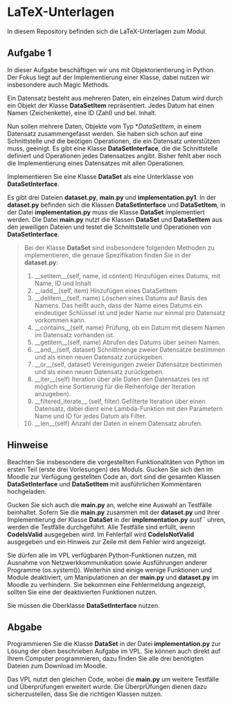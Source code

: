 # LaTeX-Unterlagen
In diesem Repository befinden sich die LaTeX-Unterlagen zum Modul.

## Aufgabe 1
In dieser Aufgabe beschäftigen wir uns mit Objektorientierung in Python. Der Fokus liegt auf der Implementierung einer Klasse, dabei nutzen wir insbesondere auch Magic Methods.

Ein Datensatz besteht aus mehreren Daten, ein einzelnes Datum wird durch ein
Objekt der Klasse **DataSetItem** repräsentiert. Jedes Datum hat einen Namen (Zeichenkette), eine ID (Zahl) und bel. Inhalt.

Nun sollen mehrere Daten, Objekte vom Typ **DataSetItem*, in einem Datensatz zusammengefasst werden. Sie haben sich schon auf eine Schnittstelle und die
beötigen Operationen, die ein Datensatz unterstützen muss, geeinigt. Es gibt eine Klasse **DataSetInterface**, die die Schnittstelle definiert und Operationen jedes
Datensatzes angibt. Bisher fehlt aber noch die Implementierung eines Datensatzes mit allen Operationen.

Implementieren Sie eine Klasse **DataSet** als eine Unterklasse von **DataSetInterface**.

Es gibt drei Dateien **dataset.py**, **main.py** und **implementation.py1**. In der **dataset.py** befinden sich die Klassen **DataSetInterface** und **DataSetItem**, in
der Datei **implementation.py** muss die Klasse **DataSet** implementiert werden. Die Datei **main.py** nutzt die Klassen **DataSet** und **DataSetItem** aus den jeweiligen
Dateien und testet die Schnittstelle und Operationen von **DataSetInterface**.

>Bei der Klasse **DataSet** sind insbesondere folgenden Methoden zu implementieren, die
genaue Spezifikation finden Sie in der **dataset.py**:
>1. \_\_setitem\_\_(self, name, id content) Hinzufügen eines Datums, mit Name, ID und Inhalt
>2. \_\_iadd\_\_(self, item) Hinzufügen eines DataSetItem
>3. \_\_delitem\_\_(self, name) Löschen eines Datums auf Basis des Namens. Das heißt auch, dass der Name eines Datums ein eindeutiger Schlüssel ist und jeder Name nur einmal pro Datensatz vorkommen kann.
>4. \_\_contains\_\_(self, name) Prüfung, ob ein Datum mit diesem Namen im Datensatz vorhanden ist.
>5. \_\_getitem\_\_(self, name) Abrufen des Datums über seinen Namen.
>6. \_\_and\_\_(self, dataset) Schnittmenge zweier Datensätze bestimmen und als einen neuen Datensatz zurückgeben.
>7. \_\_or\_\_(self, dataset) Vereinigungen zweier Datensätze bestimmen und als einen neuen Datensatz zurückgeben.
>8. \_\_iter\_\_(self) Iteration über alle Daten den Datensatzes (es ist möglich eine
Sortierung für die Reihenfolge der Iteration anzugeben).
>9. \_\_filtered\_iterate\_\_ (self, filter) Gefilterte Iteration über einen Datensatz, dabei dient eine Lambda-Funktion mit den Parametern Name und ID für
jedes Datum als Filter.
>10. \_\_len\_\_(self) Anzahl der Daten in einem Datensatz abrufen.

## Hinweise
Beachten Sie insbesondere die vorgestellten Funktionalitäten von Python im ersten Teil (erste drei Vorlesungen) des Moduls. Gucken Sie sich den im
Moodle zur Verfügung gestellten Code an, dort sind die gesamten Klassen **DataSetInterface** und **DataSetItem** mit ausführlichen Kommentaren hochgeladen.

Gucken Sie sich auch die **main.py** an, welche eine Auswahl an Testfälle beinhaltet. Sofern Sie die **main.py** zusammen mit der **dataset.py** und ihrer Implementierung der Klasse **DataSet** in der **implementation.py** ausf¨ uhren, werden die Testfälle durchgeführt. Alle Testfälle sind erfüllt, wenn **CodeIsValid** ausgegeben wird. Im Fehlerfall wird **CodeIsNotValid** ausgegeben und ein Hinweis zur Zeile mit dem Fehler wird angezeigt.

Sie dürfen alle im VPL verfügbaren Python-Funktionen nutzen, mit Ausnahme von Netzwerkkommunikation sowie Ausführungen anderer Programme (os.system()). Weiterhin sind einige wenige Funktionen und Module deaktiviert, um Manipulationen
an der **main.py** und **dataset.py** im Moodle zu verhindern. Sie bekommen eine Fehlermeldung angezeigt, sollten Sie eine der deaktivierten Funktionen nutzen.

Sie müssen die Oberklasse **DataSetInterface** nutzen.

## Abgabe
Programmieren Sie die Klasse **DataSet** in der Datei **implementation.py** zur Lösung der oben beschrieben Aufgabe im VPL. Sie können auch direkt auf Ihrem Computer
programmieren, dazu finden Sie alle drei benötigten Dateien zum Download im Moodle.

Das VPL nutzt den gleichen Code, wobei die **main.py** um weitere Testfälle und Überprüfungen erweitert wurde. Die
ÜberprÜfungen dienen dazu sicherzustellen, dass Sie die richtigen Klassen nutzen.

